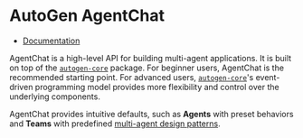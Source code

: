 # AutoGen AgentChat

- [Documentation](https://microsoft.github.io/autogen/stable/user-guide/agentchat-user-guide/index.html)

AgentChat is a high-level API for building multi-agent applications.
It is built on top of the [`autogen-core`](https://microsoft.github.io/autogen/stable/user-guide/core-user-guide/index.html) package.
For beginner users, AgentChat is the recommended starting point.
For advanced users, [`autogen-core`](https://microsoft.github.io/autogen/stable/user-guide/core-user-guide/index.html)'s event-driven
programming model provides more flexibility and control over the underlying components.

AgentChat provides intuitive defaults, such as **Agents** with preset
behaviors and **Teams** with predefined [multi-agent design patterns](https://microsoft.github.io/autogen/stable/user-guide/core-user-guide/design-patterns/intro.html).
